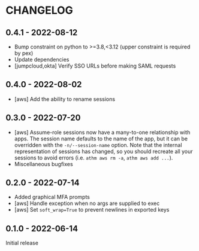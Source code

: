 # CHANGELOG

## 0.4.1 - 2022-08-12

- Bump constraint on python to >=3.8,<3.12 (upper constraint is required by pex)
- Update dependencies
- [jumpcloud,okta] Verify SSO URLs before making SAML requests

## 0.4.0 - 2022-08-02

- [aws] Add the ability to rename sessions

## 0.3.0 - 2022-07-20

- [aws] Assume-role sessions now have a many-to-one relationship with apps. The
  session name defaults to the name of the app, but it can be overridden with
  the `-n/--session-name` option. Note that the internal representation of
  sessions has changed, so you should recreate all your sessions to avoid errors
  (i.e. `athm aws rm -a`, `athm aws add ...`).
- Miscellaneous bugfixes

## 0.2.0 - 2022-07-14

- Added graphical MFA prompts
- [aws] Handle exception when no args are supplied to exec
- [aws] Set `soft_wrap=True` to prevent newlines in exported keys

## 0.1.0 - 2022-06-14

Initial release
